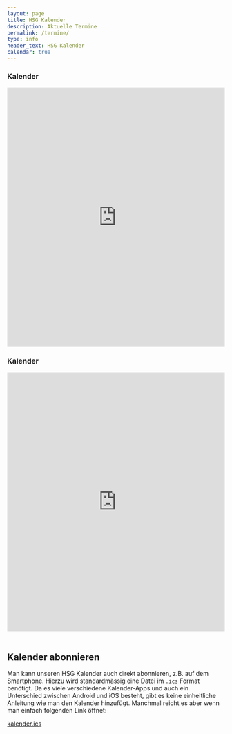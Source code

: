 ```yaml
---
layout: page
title: HSG Kalender
description: Aktuelle Termine
permalink: /termine/
type: info
header_text: HSG Kalender
calendar: true
---
```

<div class="responsive-iframe-container small-container">
	<h3>Kalender</h3>
  <iframe src="https://calendar.google.com/calendar/embed?title=HSG%20Termine&amp;mode=AGENDA&amp;height=600&amp;wkst=2&amp;hl=de&amp;bgcolor=%23ffffff&amp;src=48e837ee8caac2cfa2c1d8aa03968be078c00f4ae775528cc1594b09cc848fbf%40group.calendar.google.com&amp;color=%230D7813&amp;ctz=Europe%2FBerlin" style="border-width:0" width="100%" height="600" frameborder="0" scrolling="no"></iframe>
</div>
<div class="responsive-iframe-container big-container">
	<h3>Kalender</h3>
  <iframe src="https://calendar.google.com/calendar/embed?title=HSG%20Termine&amp;height=600&amp;wkst=2&amp;hl=de&amp;bgcolor=%23ffffff&amp;src=48e837ee8caac2cfa2c1d8aa03968be078c00f4ae775528cc1594b09cc848fbf%40group.calendar.google.com&amp;color=%230D7813&amp;ctz=Europe%2FBerlin" style="border-width:0" width="100%" height="600" frameborder="0" scrolling="no"></iframe>
</div>

<br/>

## Kalender abonnieren

Man kann unseren HSG Kalender auch direkt abonnieren, z.B. auf dem Smartphone. Hierzu wird standardmässig eine Datei im `.ics` Format benötigt. Da es viele verschiedene Kalender-Apps und auch ein Unterschied zwischen Android und iOS besteht, gibt es keine einheitliche Anleitung wie man den Kalender hinzufügt. Manchmal reicht es aber wenn man einfach folgenden Link öffnet:

[kalender.ics](https://calendar.google.com/calendar/ical/48e837ee8caac2cfa2c1d8aa03968be078c00f4ae775528cc1594b09cc848fbf%40group.calendar.google.com/public/basic.ics)
